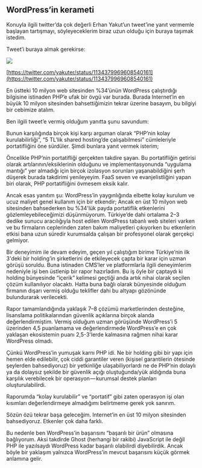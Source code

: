 ## WordPress’in kerameti

Konuyla ilgili twitter’da çok değerli Erhan Yakut’un tweet’ine yanıt vermemle başlayan tartışmayı, söyleyeceklerim biraz uzun olduğu için buraya taşımak istedim.

Tweet’i buraya almak gerekirse:

![](https://cdn.hashnode.com/res/hashnode/image/upload/v1659040552520/q8SgYR7DR.png)

[https://twitter.com/yakuter/status/1134379969608540161](https://twitter.com/yakuter/status/1134379969608540161)

En üstteki 10 milyon web sitesinden %34’ünün WordPress çalıştırdığı bilgisine istinaden PHP’e ufak bir övgü var burada. Burada Internet’in en büyük 10 milyon sitesinden bahsettiğimizin tekrar üzerine basayım, bu bilgiyi bir cebimize atalım.

Ben ilgili tweet’e vermiş olduğum yanıtta şunu savundum:

> [](https://twitter.com/eserozvataf/status/1134380938350202880)

Bunun karşılığında birçok kişi karşı arguman olarak “PHP’nin kolay kurulabilirliği”, “5 TL’lik shared hosting’de çalışabilmesi” cümleleriyle portatifliğini öne sürdüler. Şimdi bunlara yanıt vermek isterim;

Öncelikle PHP’nin portatifliği gerçekten takdire şayan. Bu portatifliğin getirisi olarak artılarının/eksiklerinin olduğunu ve implementasyonunda “uygulama mantığı” yer almadığı için birçok izolasyon sorunları yaşanabildiğini şerh düşerek burada takdirimi yenileyeyim. FaaS seven ve evanjelistliğini yapan biri olarak, PHP portatifliğini övmesem eksik kalır.

Ancak esas yanıtım şu: WordPress’in yaygınlığında elbette kolay kurulum ve ucuz maliyet genel kullanım için bir etkendir; Ancak en üst 10 milyon web sitesinden bahsederken bu %34'lük payda portatiflik etkenlerini gözlemleyebileceğimizi düşünmüyorum. Türkiye’de dahi ortalama 2–3 dedike sunucu aracılığıyla host edilen WordPress tabanlı web siteleri varken ve bu firmaların ceplerinden zaten bakım maliyetleri çıkıyorken bu etkenlerin etkisi bana uzun süredir kurumsalda çalışan bir profesyonel olarak gerçekçi gelmiyor.

Bir deneyimim ile devam edeyim, geçen yıl çalıştığım birime Türkiye’nin ilk 3'deki bir holding’in şirketlerini de etkileyecek çapta bir karar için uzman görüşü soruldu. Buna istinaden CMS’ler ve platformlarla ilgili deneyimlerim nedeniyle işi ben üstlenip bir rapor hazırladım. Bu iş öyle bir çaptaydı ki holding bünyesinde “içerik” kelimesi geçtiği anda artık nihai olarak seçilen çözüm kullanılıyor olacaktı. Hatta buna bağlı olarak bünyesinde olduğum firmanın dışarı vermiş olduğu teklifler dahi bu altyapı gözönünde bulundurarak verilecekti.

Rapor tamamlandığında yaklaşık 7–8 çözümü marketlerinden desteğine, lisanslama politikalarından güvenlik açıklarına birçok alanda değerlendirmiştim. Vermiş olduğum uzman görüşünde WordPress’i 5 üzerinden 4,5 puanlamama ve değerlendirmede WordPress’e en çok yaklaşan ekosistemin puanı 2,5-3'lerde kalmasına rağmen nihai karar WordPress olmadı.

Çünkü WordPress’in yumuşak karnı PHP idi. Ne bir holding gibi bir yapı için hemen elde edilebilir, çok ciddi garantiler veren (kişisel garantilerin ötesinde şeylerden bahsediyoruz) bir yetkinliğe ulaşabiliyorlardı ne de PHP’nin dolaylı ya da dolaysız şekilde bir güvenlik açığı oluştuğunda/yük aldığında buna karşılık verebilecek bir operasyon — kurumsal destek planları oluşturulabilirdi.

Raporumda “kolay kurulabilir” ve “portatif” gibi zaten operasyon işi olan kısımları değerlendirmeye almadığımı belirtmeme gerek yok sanırım.

Sözün özü tekrar başa geleceğim. Internet’in en üst 10 milyon sitesinden bahsediyoruz. Etkenler çok daha farklı.

Bu nedenle ben WordPress’in başarısını “başarılı bir ürün” olmasına bağlıyorum. Aksi takdirde Ghost (herhangi bir rakibi) JavaScript ile değil PHP ile yazılsaydı WordPress kadar başarılı olabilirdi diyebilirdik. Ancak böyle bir yaklaşım yalnızca WordPress’in mevcut başarısını küçük görmek anlamına gelir.